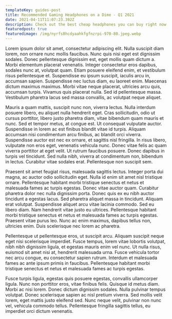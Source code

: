 ```yaml
---
templateKey: guides-post
title: Recommended Gaming Headphones on a Dime - Q1 2021
date: 2021-04-11T11:07:23.392Z
description: Check out the best cheap headphones you can buy right now
featuredpost: true
featuredimage: /img/nyrfs8hcdyaahkfgfnzrpi-970-80.jpeg.webp
---
```

Lorem ipsum dolor sit amet, consectetur adipiscing elit. Nulla suscipit diam lorem, non ornare nunc mollis faucibus. Nunc quis nisi eget est dignissim sodales. Donec pellentesque dignissim est, eget mollis quam dictum a. Morbi elementum placerat venenatis. Integer consectetur eros dapibus, sodales nunc at, volutpat quam. Etiam posuere eleifend enim, et vestibulum risus pellentesque et. Suspendisse eu ipsum suscipit, iaculis arcu in, accumsan sapien. Suspendisse nec luctus diam, eu laoreet enim. Maecenas dictum maximus maximus. Morbi vitae neque placerat, ultricies arcu quis, accumsan turpis. Vivamus quis placerat nulla. Sed id pellentesque massa. Vestibulum pharetra lacus sed massa convallis, ac volutpat neque aliquet.

Mauris a quam mattis, suscipit nunc non, viverra lectus. Nulla interdum posuere libero, eu aliquet nulla hendrerit eget. Cras sollicitudin, odio ut cursus porttitor, libero justo pharetra diam, vitae bibendum quam mauris et nunc. Sed et tempor metus, at congue est. Ut consequat vulputate auctor. Suspendisse in lorem ac est finibus blandit vitae id turpis. Aliquam accumsan nisi condimentum arcu finibus, ac blandit orci viverra. Suspendisse auctor est nec ex ornare, et sagittis nisl fringilla. In risus libero, vulputate non eros eget, venenatis vehicula nunc. Donec vitae felis ac quam viverra porttitor at eget velit. Ut rutrum faucibus posuere. Donec dapibus in turpis vel tincidunt. Sed nulla nibh, viverra at condimentum non, bibendum in lectus. Curabitur vitae sodales erat. Pellentesque non suscipit sem.

Praesent sit amet feugiat risus, malesuada sagittis lectus. Integer porta dui magna, ac auctor odio sollicitudin eget. Nulla id enim sit amet nisl tristique ornare. Pellentesque habitant morbi tristique senectus et netus et malesuada fames ac turpis egestas. Donec vitae auctor quam. Curabitur pharetra dolor nec nulla dignissim porta. Donec quis ex eu nibh auctor tincidunt a egestas lacus. Sed pharetra aliquet massa in tincidunt. Aliquam erat volutpat. Suspendisse aliquet arcu vitae lacinia commodo. Sed eu libero diam. Nam hendrerit vitae justo eu ultrices. Pellentesque habitant morbi tristique senectus et netus et malesuada fames ac turpis egestas. Praesent vitae purus leo. Nunc ac enim maximus, dapibus tellus non, ultricies enim. Duis scelerisque nec lorem ac pharetra.

Pellentesque ut pellentesque eros, ut suscipit arcu. Aliquam suscipit neque eget nisi scelerisque imperdiet. Fusce tempus, lorem vitae lobortis volutpat, nibh nibh dignissim ligula, et egestas mauris enim vel nunc. Ut nulla risus, euismod sit amet nisi at, hendrerit malesuada urna. Fusce vehicula tortor nec arcu congue, eu consectetur sapien rutrum. Interdum et malesuada fames ac ante ipsum primis in faucibus. Pellentesque habitant morbi tristique senectus et netus et malesuada fames ac turpis egestas.

Fusce turpis ligula, egestas quis posuere egestas, convallis ullamcorper ligula. Nunc non porttitor eros, vitae finibus felis. Quisque id metus diam. Morbi ac nisi lorem. Donec dictum dignissim sodales. Nulla pulvinar tempus volutpat. Donec scelerisque sapien ac nisl pretium viverra. Sed mollis velit lorem, eget mattis justo eleifend sed. Nunc neque velit, pulvinar non nunc vel, vehicula commodo tellus. Pellentesque fringilla sagittis tellus, eu imperdiet orci dictum venenatis.